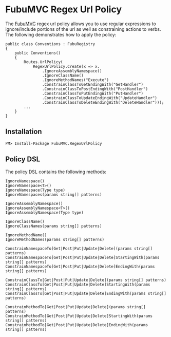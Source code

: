 FubuMVC Regex Url Policy
=============

The [FubuMVC](http://mvc.fubu-project.org/) regex url policy allows you to use regular expressions to ignore/include portions of the url as well as constraining actions to verbs. The following demonstrates how to apply the policy:
        
    public class Conventions : FubuRegistry
    {        
        public Conventions()
        {    
            Routes.UrlPolicy(
                RegexUrlPolicy.Create(x => x.
                    .IgnoreAssemblyNamespace()
                    .IgnoreClassName()
                    .IgnoreMethodNames("Execute")
                    .ConstrainClassToGetEndingWith("GetHandler")
                    .ConstrainClassToPostEndingWith("PostHandler")
                    .ConstrainClassToPutEndingWith("PutHandler")
                    .ConstrainClassToUpdateEndingWith("UpdateHandler")
                    .ConstrainClassToDeleteEndingWith("DeleteHandler")));    
            ...
        }
    }

Installation
------------

    PM> Install-Package FubuMVC.RegexUrlPolicy  

Policy DSL
------------

The policy DSL contains the following methods:
  
    IgnoreNamespace()
    IgnoreNamespace<T>()
    IgnoreNamespace(Type type)
    IgnoreNamespaces(params string[] patterns)

    IgnoreAssemblyNamespace()
    IgnoreAssemblyNamespace<T>()
    IgnoreAssemblyNamespace(Type type)

    IgnoreClassName()
    IgnoreClassNames(params string[] patterns)
    
    IgnoreMethodName()
    IgnoreMethodNames(params string[] patterns)

    ConstrainNamespaceTo[Get|Post|Put|Update|Delete](params string[] patterns)
    ConstrainNamespaceTo[Get|Post|Put|Update|Delete]StartingWith(params string[] patterns)
    ConstrainNamespaceTo[Get|Post|Put|Update|Delete]EndingWith(params string[] patterns)

    ConstrainClassTo[Get|Post|Put|Update|Delete](params string[] patterns)
    ConstrainClassTo[Get|Post|Put|Update|Delete]StartingWith(params string[] patterns)
    ConstrainClassTo[Get|Post|Put|Update|Delete]EndingWith(params string[] patterns)

    ConstrainMethodTo[Get|Post|Put|Update|Delete](params string[] patterns)
    ConstrainMethodTo[Get|Post|Put|Update|Delete]StartingWith(params string[] patterns)
    ConstrainMethodTo[Get|Post|Put|Update|Delete]EndingWith(params string[] patterns)